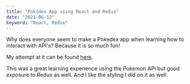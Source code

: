 ```yaml
---
title: "Pokidex App using React and Redux"
date: "2021-06-13"
keyword: "React, Redux"
---
```


Why does everyone seem to make a Pokedex app when learning how to interact with API's? Because it is so much fun!

My attempt at it can be found [here](https://hopeful-shannon-20857d.netlify.app/).

This was a great learning experience using the Pokemon API but good exposure to Redux as well. And I like the styling I did on it as well.

